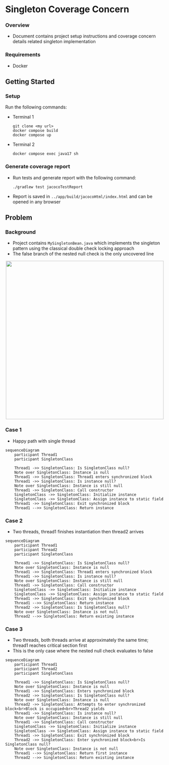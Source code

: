 # Singleton Coverage Concern

### Overview
- Document contains project setup instructions and coverage concern details related singleton implementation

### Requirements
- Docker

## Getting Started

### Setup
Run the following commands:

- Terminal 1

    ```Cosnole
    git clone <my url>
    docker compose build
    docker compose up
    ```

- Terminal 2
    ```console
    docker compose exec java17 sh
    ```

### Generate coverage report
- Run tests and generate report with the following command:
    
  ```
  ./gradlew test jacocoTestReport
  ```
- Report is saved in `../app/build/jacocoHtml/index.html` and can be opened in any browser

## Problem

### Background
- Project contains `MySingletonBean.java` which implements the singleton pattern using the classical double check locking approach
- The false branch of the nested null check is the only uncovered line

<p align="center">
<kbd><img src="https://gist.github.com/user-attachments/assets/ec3d97e8-1f69-4461-aa63-b83599c562fc" width="500"></kbd>
</p>



### Case 1
- Happy path with single thread
  
```mermaid
sequenceDiagram
    participant Thread1
    participant SingletonClass

    Thread1 ->> SingletonClass: Is SingletonClass null?
    Note over SingletonClass: Instance is null
    Thread1 ->> SingletonClass: Thread1 enters synchronized block
    Thread1 ->> SingletonClass: Is instance null?
    Note over SingletonClass: Instance is still null
    Thread1 ->> SingletonClass: Call constructor
    SingletonClass ->> SingletonClass: Initialize instance
    SingletonClass ->> SingletonClass: Assign instance to static field
    Thread1 ->> SingletonClass: Exit synchronized block
    Thread1 -->> SingletonClass: Return instance
 ```
    
### Case 2
- Two threads, thread1 finishes instantiation then thread2 arrives

```mermaid
sequenceDiagram
    participant Thread1
    participant Thread2
    participant SingletonClass

    Thread1 ->> SingletonClass: Is SingletonClass null?
    Note over SingletonClass: Instance is null
    Thread1 ->> SingletonClass: Thread1 enters synchronized block
    Thread1 ->> SingletonClass: Is instance null?
    Note over SingletonClass: Instance is still null
    Thread1 ->> SingletonClass: Call constructor
    SingletonClass ->> SingletonClass: Initialize instance
    SingletonClass ->> SingletonClass: Assign instance to static field
    Thread1 ->> SingletonClass: Exit synchronized block
    Thread1 -->> SingletonClass: Return instance
    Thread2 ->> SingletonClass: Is SingletonClass null?
    Note over SingletonClass: Instance is not null
    Thread2 -->> SingletonClass: Return existing instance
```

### Case 3
- Two threads, both threads arrive at approximately the same time; thread1 reaches critical section first
- This is the only case where the nested null check evaluates to false
    
```mermaid    
sequenceDiagram
    participant Thread1
    participant Thread2
    participant SingletonClass

    Thread1 ->> SingletonClass: Is SingletonClass null?
    Note over SingletonClass: Instance is null
    Thread1 ->> SingletonClass: Enters synchronized block
    Thread2 ->> SingletonClass: Is SingletonClass null?
    Note over SingletonClass: Instance is null
    Thread2 ->> SingletonClass: Attempts to enter synchronized block<br>Block is occupied<br>Thread2 yields
    Thread1 ->> SingletonClass: Is instance null?
    Note over SingletonClass: Instance is still null
    Thread1 ->> SingletonClass: Call constructor
    SingletonClass ->> SingletonClass: Initialize instance
    SingletonClass ->> SingletonClass: Assign instance to static field
    Thread1 ->> SingletonClass: Exit synchronized block
    Thread2 ->> SingletonClass: Enter synchronized block<br>Is SingletonClass null?
    Note over SingletonClass: Instance is not null
    Thread1 -->> SingletonClass: Return first instance
    Thread2 -->> SingletonClass: Return existing instance
 ```

